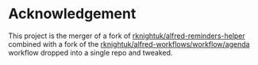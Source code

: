 # Acknowledgement

This project is the merger of a fork of [rknightuk/alfred-reminders-helper](https://github.com/rknightuk/alfred-reminders-helper)
combined with a fork of the [rknightuk/alfred-workflows/workflow/agenda](https://github.com/rknightuk/alfred-workflows/tree/main/workflows/agenda)
workflow dropped into a single repo and tweaked.
